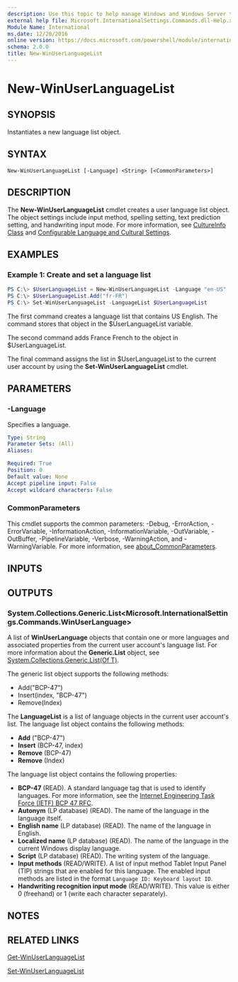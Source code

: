 ```yaml
---
description: Use this topic to help manage Windows and Windows Server technologies with Windows PowerShell.
external help file: Microsoft.InternationalSettings.Commands.dll-Help.xml
Module Name: International
ms.date: 12/20/2016
online version: https://docs.microsoft.com/powershell/module/international/new-winuserlanguagelist?view=windowsserver2019-ps&wt.mc_id=ps-gethelp
schema: 2.0.0
title: New-WinUserLanguageList
---
```


# New-WinUserLanguageList

## SYNOPSIS
Instantiates a new language list object.

## SYNTAX

```
New-WinUserLanguageList [-Language] <String> [<CommonParameters>]
```

## DESCRIPTION
The **New-WinUserLanguageList** cmdlet creates a user language list object.
The object settings include input method, spelling setting, text prediction setting, and handwriting input mode.
For more information, see [CultureInfo Class](https://go.microsoft.com/fwlink/?LinkID=242306) and [Configurable Language and Cultural Settings](https://go.microsoft.com/fwlink/?LinkID=242307).

## EXAMPLES

### Example 1: Create and set a language list
```powershell
PS C:\> $UserLanguageList = New-WinUserLanguageList -Language "en-US"
PS C:\> $UserLanguageList.Add("fr-FR")
PS C:\> Set-WinUserLanguageList -LanguageList $UserLanguageList
```

The first command creates a language list that contains US English.
The command stores that object in the $UserLanguageList variable.

The second command adds France French to the object in $UserLanguageList.

The final command assigns the list in $UserLanguageList to the current user account by using the **Set-WinUserLanguageList** cmdlet.

## PARAMETERS

### -Language
Specifies a language.

```yaml
Type: String
Parameter Sets: (All)
Aliases: 

Required: True
Position: 0
Default value: None
Accept pipeline input: False
Accept wildcard characters: False
```

### CommonParameters
This cmdlet supports the common parameters: -Debug, -ErrorAction, -ErrorVariable, -InformationAction, -InformationVariable, -OutVariable, -OutBuffer, -PipelineVariable, -Verbose, -WarningAction, and -WarningVariable. For more information, see [about_CommonParameters](https://go.microsoft.com/fwlink/?LinkID=113216).

## INPUTS

## OUTPUTS

### System.Collections.Generic.List<Microsoft.InternationalSettings.Commands.WinUserLanguage>
A list of **WinUserLanguage** objects that contain one or more languages and associated properties from the current user account's language list.
For more information about the **Generic.List** object, see [System.Collections.Generic.List(Of T)](https://go.microsoft.com/fwlink/?LinkID=243342).

The generic list object supports the following methods: 

- Add("BCP-47")
- Insert(index, "BCP-47")
- Remove(Index)

The **LanguageList** is a list of language objects in the current user account's list.
The language list object contains the following methods: 

- **Add** ("BCP-47")
- **Insert** (BCP-47, index) 
- **Remove** (BCP-47) 
- **Remove** (Index)

The language list object contains the following properties: 

- **BCP-47** (READ).
A standard language tag that is used to identify languages.
For more information, see the [Internet Engineering Task Force (IETF) BCP 47 RFC](https://go.microsoft.com/fwlink/?LinkID=242207). 
- **Autonym** (LP database) (READ).
The name of the language in the language itself. 
- **English name** (LP database) (READ).
The name of the language in English. 
- **Localized name** (LP database) (READ).
The name of the language in the current Windows display language. 
- **Script** (LP database) (READ).
The writing system of the language. 
- **Input methods** (READ/WRITE).
A list of input method Tablet Input Panel (TIP) strings that are enabled for this language.
The enabled input methods are listed in the format `Language ID: Keyboard layout ID`. 
- **Handwriting recognition input mode** (READ/WRITE).
This value is either 0 (freehand) or 1 (write each character separately).

## NOTES

## RELATED LINKS

[Get-WinUserLanguageList](./Get-WinUserLanguageList.md)

[Set-WinUserLanguageList](./Set-WinUserLanguageList.md)


